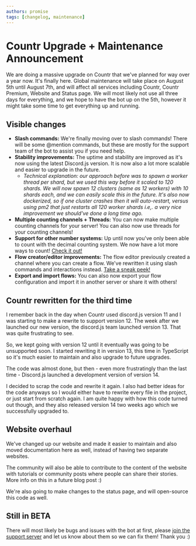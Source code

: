 ```yaml
---
authors: promise
tags: [changelog, maintenance]
---
```



# Countr Upgrade + Maintenance Announcement

We are doing a massive upgrade on Countr that we've planned for way over a year now. It's finally here. Global maintenance will take place on August 5th until August 7th, and will affect all services including Countr, Countr Premium, Website and Status page. We will most likely not use all three days for everything, and we hope to have the bot up on the 5th, however it might take some time to get everything up and running.

<!--truncate-->


## Visible changes

* **Slash commands:** We're finally moving over to slash commands! There will be some @mention commands, but these are mostly for the support team of the bot to assist you if you need help.
* **Stability improvements:** The uptime and stability are improved as it's now using the latest Discord.js version. It is now also a lot more scalable and easier to upgrade in the future.
    * *Technical explanation: our approach before was to spawn a worker thread per shard, but we used this way before it scaled to 120 shards. We will now spawn 12 clusters (same as 12 workers) with 10 shards each, and we can easily scale this in the future. It's also now dockerized, so if one cluster crashes then it will auto-restart, versus using pm2 that just restarts all 120 worker shards i.e,. a very nice improvement we should've done a long time ago.*
* **Multiple counting channels + Threads:** You can now make multiple counting channels for your server! You can also now use threads for your counting channels!
* **Support for other number systems:** Up until now you've only been able to count with the decimal counting system. We now have a lot more ways to count! [Check it out!](https://a6107495.countr.pages.dev/docs/category/counting-systems)
* **Flow creator/editor improvements:** The flow editor previously created a channel where you can create a flow. We've rewritten it using slash commands and interactions instead. [Take a sneak peek!](https://a6107495.countr.pages.dev/docs/features/flows)
* **Export and import flows:** You can also now export your flow configuration and import it in another server or share it with others!

[1]: https://en.wikipedia.org/wiki/Decimal
[2]: https://en.wikipedia.org/wiki/Hexadecimal
[3]: https://en.wikipedia.org/wiki/Binary
[4]: https://en.wikipedia.org/wiki/Base_36
[5]: https://en.wikipedia.org/wiki/Base_64
[6]: https://en.wikipedia.org/wiki/Roman_numerals


## Countr rewritten for the third time

I remember back in the day when Countr used discord.js version 11 and I was starting to make a rewrite to support version 12. The week after we launched our new version, the discord.js team launched version 13. That was quite frustrating to see.

So, we kept going with version 12 until it eventually was going to be unsupported soon. I started rewriting it in version 13, this time in TypeScript so it's much easier to maintain and also upgrade to future upgrades.

The code was almost done, but then - even more frustratingly than the last time - Discord.js launched a development version of version 14.

I decided to scrap the code and rewrite it again. I also had better ideas for the code anyways so I would either have to rewrite every file in the project, or just start from scratch again. I am quite happy with how this code turned out though, and they also released version 14 two weeks ago which we successfully upgraded to.


## Website overhaul

We've changed up our website and made it easier to maintain and also moved documentation here as well, instead of having two separate websites.

The community will also be able to contribute to the content of the website with tutorials or community posts where people can share their stories. More info on this in a future blog post :)

We're also going to make changes to the status page, and will open-source this code as well.


## Still in BETA

There will most likely be bugs and issues with the bot at first, please [join the support server](https://promise.solutions/discord) and let us know about them so we can fix them! Thank you :)
